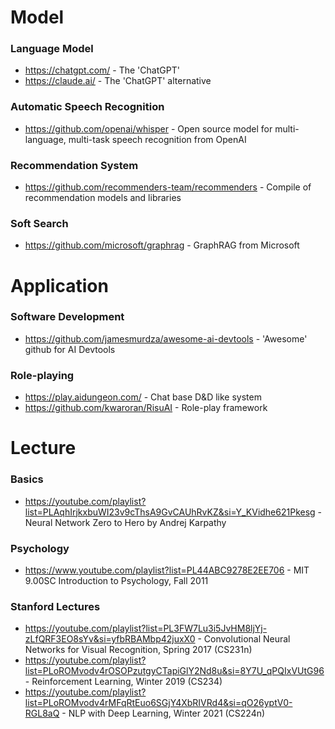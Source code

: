 # Model
### Language Model
- https://chatgpt.com/ - The 'ChatGPT'
- https://claude.ai/ - The 'ChatGPT' alternative

### Automatic Speech Recognition
- https://github.com/openai/whisper - Open source model for multi-language, multi-task speech recognition from OpenAI

### Recommendation System
- https://github.com/recommenders-team/recommenders - Compile of recommendation models and libraries

### Soft Search
- https://github.com/microsoft/graphrag - GraphRAG from Microsoft

# Application
### Software Development
- https://github.com/jamesmurdza/awesome-ai-devtools - 'Awesome' github for AI Devtools

### Role-playing
- https://play.aidungeon.com/ - Chat base D&D like system
- https://github.com/kwaroran/RisuAI - Role-play framework

# Lecture
### Basics
- https://youtube.com/playlist?list=PLAqhIrjkxbuWI23v9cThsA9GvCAUhRvKZ&si=Y_KVidhe621Pkesg - Neural Network Zero to Hero by Andrej Karpathy

### Psychology
- https://www.youtube.com/playlist?list=PL44ABC9278E2EE706 - MIT 9.00SC Introduction to Psychology, Fall 2011

### Stanford Lectures
- https://youtube.com/playlist?list=PL3FW7Lu3i5JvHM8ljYj-zLfQRF3EO8sYv&si=yfbRBAMbp42juxX0 - Convolutional Neural Networks for Visual Recognition, Spring 2017 (CS231n)
- https://youtube.com/playlist?list=PLoROMvodv4rOSOPzutgyCTapiGlY2Nd8u&si=8Y7U_qPQIxVUtG96 - Reinforcement Learning, Winter 2019 (CS234)
- https://youtube.com/playlist?list=PLoROMvodv4rMFqRtEuo6SGjY4XbRIVRd4&si=qO26yptV0-RGL8aQ - NLP with Deep Learning, Winter 2021 (CS224n)
